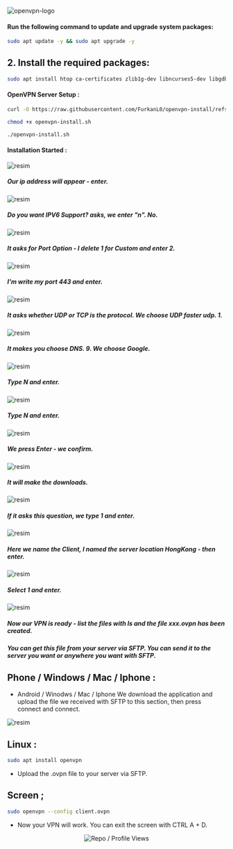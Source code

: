 ![openvpn-logo](https://github.com/user-attachments/assets/7d10c333-3b13-45cf-ab6b-5278e9bd03a2)



#### Run the following command to update and upgrade system packages:

```bash
sudo apt update -y && sudo apt upgrade -y
```
## 2. Install the required packages:

```bash
sudo apt install htop ca-certificates zlib1g-dev libncurses5-dev libgdbm-dev libnss3-dev tmux iptables curl nvme-cli git wget make jq libleveldb-dev build-essential pkg-config ncdu tar clang bsdmainutils lsb-release libssl-dev libreadline-dev libffi-dev jq gcc screen unzip lz4 -y
```

#### OpenVPN Server Setup :

```bash
curl -O https://raw.githubusercontent.com/FurkanL0/openvpn-install/refs/heads/master/openvpn-install.sh
```
```bash
chmod +x openvpn-install.sh
```
```bash
./openvpn-install.sh
```

#### Installation Started :

![resim](https://github.com/user-attachments/assets/763ae24c-f71c-4982-8ccc-1778f9b48378)

##### Our ip address will appear - enter.

![resim](https://github.com/user-attachments/assets/1093897c-8909-4bdd-b0ac-1768b40374e4)

##### Do you want IPV6 Support? asks, we enter "n". No.

![resim](https://github.com/user-attachments/assets/82dbf92a-9bb7-43fe-b6c5-f004b93e5645)

##### It asks for Port Option - I delete 1 for Custom and enter 2.

![resim](https://github.com/user-attachments/assets/9eb2bf40-0b4f-4ea6-8607-16234cc6bdd2)

##### I'm write my port 443 and enter.

![resim](https://github.com/user-attachments/assets/11fbfda1-eee9-4529-810d-d68275739661)

##### It asks whether UDP or TCP is the protocol. We choose UDP faster udp. 1.

![resim](https://github.com/user-attachments/assets/b4b9ef2a-1145-43f1-94bd-21e6bc03cadd)

##### It makes you choose DNS. 9. We choose Google.

![resim](https://github.com/user-attachments/assets/cb544c7d-bc05-4b33-bcf0-1343481bbea6)

##### Type N and enter.


![resim](https://github.com/user-attachments/assets/1f5d9bf1-c831-4187-9a73-bf2056b0bfda)

##### Type N and enter.

![resim](https://github.com/user-attachments/assets/b52a48bc-3b9f-46ca-8864-5e6cb34352c3)

##### We press Enter - we confirm.

![resim](https://github.com/user-attachments/assets/f23dce74-246f-4097-9a40-dc62ebd8cbd4)

##### It will make the downloads.

![resim](https://github.com/user-attachments/assets/d367ba68-47fb-44cb-980f-c0470ba28247)

##### If it asks this question, we type 1 and enter.

![resim](https://github.com/user-attachments/assets/8fbf22d3-692d-42bb-b2a7-8d9fe51ad76d)


##### Here we name the Client, I named the server location HongKong - then enter.

![resim](https://github.com/user-attachments/assets/3989ff07-769e-4892-b5dc-107713b6e042)

##### Select 1 and enter.

![resim](https://github.com/user-attachments/assets/c7fbddc9-343a-4f3c-8479-148d8cb16743)

##### Now our VPN is ready - list the files with ls and the file xxx.ovpn has been created.
##### You can get this file from your server via SFTP. You can send it to the server you want or anywhere you want with SFTP.

## Phone / Windows / Mac / Iphone : 

- Android / Winodws / Mac / Iphone We download the application and upload the file we received with SFTP to this section, then press connect and connect.


![resim](https://github.com/user-attachments/assets/4a6d745e-40e1-4c3f-8923-1bebad759229)


## Linux : 

```bash
sudo apt install openvpn
```

- Upload the .ovpn file to your server via SFTP.

## Screen ; 

```bash
sudo openvpn --config client.ovpn
```

- Now your VPN will work. You can exit the screen with CTRL A + D.

<p align="center">
  <img src="https://komarev.com/ghpvc/?username=FurkanL0&style=flat-square&color=brightgreen&label=Profile+Views+/+Repo+Views+" alt="Repo / Profile Views" />
</p>





